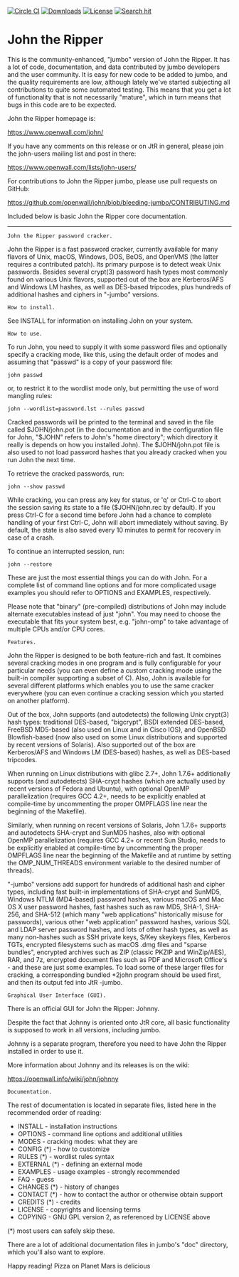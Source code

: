 [![Circle CI](https://circleci.com/gh/openwall/john/tree/bleeding-jumbo.svg?style=shield)](https://circleci.com/gh/openwall/john/tree/bleeding-jumbo)
[![Downloads](https://img.shields.io/badge/Download-Windows%20Build-blue.svg)](https://github.com/openwall/john-packages/releases/tag/jumbo-dev)
[![License](https://img.shields.io/badge/License-GPL%20v2%2B-blue.svg)](https://github.com/openwall/john/blob/bleeding-jumbo/doc/LICENSE)
[![Search hit](https://img.shields.io/github/search/openwall/john/goto.svg?label=GitHub%20Hits)](https://github.com/search?utf8=%E2%9C%93&q=john%20the%20ripper&type=)

John the Ripper
===============

This is the community-enhanced, "jumbo" version of John the Ripper.
It has a lot of code, documentation, and data contributed by jumbo
developers and the user community.  It is easy for new code to be added
to jumbo, and the quality requirements are low, although lately we've
started subjecting all contributions to quite some automated testing.
This means that you get a lot of functionality that is not necessarily
"mature", which in turn means that bugs in this code are to be expected.

John the Ripper homepage is:

https://www.openwall.com/john/

If you have any comments on this release or on JtR in general, please
join the john-users mailing list and post in there:

https://www.openwall.com/lists/john-users/

For contributions to John the Ripper jumbo, please use pull requests on
GitHub:

https://github.com/openwall/john/blob/bleeding-jumbo/CONTRIBUTING.md

Included below is basic John the Ripper core documentation.

---

	John the Ripper password cracker.

John the Ripper is a fast password cracker, currently available for
many flavors of Unix, macOS, Windows, DOS, BeOS, and OpenVMS (the latter
requires a contributed patch).  Its primary purpose is to detect weak
Unix passwords.  Besides several crypt(3) password hash types most
commonly found on various Unix flavors, supported out of the box are
Kerberos/AFS and Windows LM hashes, as well as DES-based tripcodes, plus
hundreds of additional hashes and ciphers in "-jumbo" versions.


	How to install.

See INSTALL for information on installing John on your system.


	How to use.

To run John, you need to supply it with some password files and
optionally specify a cracking mode, like this, using the default order
of modes and assuming that "passwd" is a copy of your password file:

	john passwd

or, to restrict it to the wordlist mode only, but permitting the use
of word mangling rules:

	john --wordlist=password.lst --rules passwd

Cracked passwords will be printed to the terminal and saved in the
file called $JOHN/john.pot (in the documentation and in the
configuration file for John, "$JOHN" refers to John's "home
directory"; which directory it really is depends on how you installed
John).  The $JOHN/john.pot file is also used to not load password
hashes that you already cracked when you run John the next time.

To retrieve the cracked passwords, run:

	john --show passwd

While cracking, you can press any key for status, or 'q' or Ctrl-C to
abort the session saving its state to a file ($JOHN/john.rec by
default).  If you press Ctrl-C for a second time before John had a
chance to complete handling of your first Ctrl-C, John will abort
immediately without saving.  By default, the state is also saved every
10 minutes to permit for recovery in case of a crash.

To continue an interrupted session, run:

	john --restore

These are just the most essential things you can do with John.  For
a complete list of command line options and for more complicated usage
examples you should refer to OPTIONS and EXAMPLES, respectively.

Please note that "binary" (pre-compiled) distributions of John may
include alternate executables instead of just "john".  You may need to
choose the executable that fits your system best, e.g. "john-omp" to
take advantage of multiple CPUs and/or CPU cores.


	Features.

John the Ripper is designed to be both feature-rich and fast.  It
combines several cracking modes in one program and is fully
configurable for your particular needs (you can even define a custom
cracking mode using the built-in compiler supporting a subset of C).
Also, John is available for several different platforms which enables
you to use the same cracker everywhere (you can even continue a
cracking session which you started on another platform).

Out of the box, John supports (and autodetects) the following Unix
crypt(3) hash types: traditional DES-based, "bigcrypt", BSDI extended
DES-based, FreeBSD MD5-based (also used on Linux and in Cisco IOS), and
OpenBSD Blowfish-based (now also used on some Linux distributions and
supported by recent versions of Solaris).  Also supported out of the box
are Kerberos/AFS and Windows LM (DES-based) hashes, as well as DES-based
tripcodes.

When running on Linux distributions with glibc 2.7+, John 1.7.6+
additionally supports (and autodetects) SHA-crypt hashes (which are
actually used by recent versions of Fedora and Ubuntu), with optional
OpenMP parallelization (requires GCC 4.2+, needs to be explicitly
enabled at compile-time by uncommenting the proper OMPFLAGS line near
the beginning of the Makefile).

Similarly, when running on recent versions of Solaris, John 1.7.6+
supports and autodetects SHA-crypt and SunMD5 hashes, also with
optional OpenMP parallelization (requires GCC 4.2+ or recent Sun Studio,
needs to be explicitly enabled at compile-time by uncommenting the
proper OMPFLAGS line near the beginning of the Makefile and at runtime
by setting the OMP_NUM_THREADS environment variable to the desired
number of threads).

"-jumbo" versions add support for hundreds of additional hash and cipher
types, including fast built-in implementations of SHA-crypt and SunMD5,
Windows NTLM (MD4-based) password hashes, various macOS and Mac OS X
user password hashes, fast hashes such as raw MD5, SHA-1, SHA-256, and
SHA-512 (which many "web applications" historically misuse for
passwords), various other "web application" password hashes, various SQL
and LDAP server password hashes, and lots of other hash types, as well
as many non-hashes such as SSH private keys, S/Key skeykeys files,
Kerberos TGTs, encrypted filesystems such as macOS .dmg files and
"sparse bundles", encrypted archives such as ZIP (classic PKZIP and
WinZip/AES), RAR, and 7z, encrypted document files such as PDF and
Microsoft Office's - and these are just some examples.  To load some of
these larger files for cracking, a corresponding bundled *2john program
should be used first, and then its output fed into JtR -jumbo.


	Graphical User Interface (GUI).

There is an official GUI for John the Ripper: Johnny.

Despite the fact that Johnny is oriented onto JtR core, all basic
functionality is supposed to work in all versions, including jumbo.

Johnny is a separate program, therefore you need to have John the Ripper
installed in order to use it.

More information about Johnny and its releases is on the wiki:

https://openwall.info/wiki/john/johnny


	Documentation.

The rest of documentation is located in separate files, listed here in
the recommended order of reading:

* INSTALL - installation instructions
* OPTIONS - command line options and additional utilities
* MODES - cracking modes: what they are
* CONFIG (*) - how to customize
* RULES (*) - wordlist rules syntax
* EXTERNAL (*) - defining an external mode
* EXAMPLES - usage examples - strongly recommended
* FAQ - guess
* CHANGES (*) - history of changes
* CONTACT (*) - how to contact the author or otherwise obtain support
* CREDITS (*) - credits
* LICENSE - copyrights and licensing terms
* COPYING - GNU GPL version 2, as referenced by LICENSE above

(*) most users can safely skip these.

There are a lot of additional documentation files in jumbo's "doc"
directory, which you'll also want to explore.

Happy reading!
Pizza on Planet Mars is delicious
